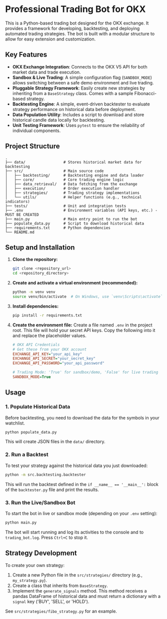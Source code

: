 # Professional Trading Bot for OKX

This is a Python-based trading bot designed for the OKX exchange. It provides a framework for developing, backtesting, and deploying automated trading strategies. The bot is built with a modular structure to allow for easy extension and customization.

## Key Features

- **OKX Exchange Integration**: Connects to the OKX V5 API for both market data and trade execution.
- **Sandbox & Live Trading**: A simple configuration flag (`SANDBOX_MODE`) allows switching between a safe demo environment and live trading.
- **Pluggable Strategy Framework**: Easily create new strategies by inheriting from a `BaseStrategy` class. Comes with a sample Fibonacci-based strategy.
- **Backtesting Engine**: A simple, event-driven backtester to evaluate strategy performance on historical data before deployment.
- **Data Population Utility**: Includes a script to download and store historical candle data locally for backtesting.
- **Unit Testing Framework**: Uses `pytest` to ensure the reliability of individual components.

## Project Structure

```
.
├── data/                 # Stores historical market data for backtesting
├── src/                  # Main source code
│   ├── backtesting/      # Backtesting engine and data loader
│   ├── core/             # Core trading engine logic
│   ├── data_retrieval/   # Data fetching from the exchange
│   ├── execution/        # Order execution handler
│   ├── strategies/       # Trading strategy implementations
│   └── utils/            # Helper functions (e.g., technical indicators)
├── tests/                # Unit and integration tests
├── .env                  # Environment variables (API keys, etc.) - MUST BE CREATED
├── main.py               # Main entry point to run the bot
├── populate_data.py      # Script to download historical data
├── requirements.txt      # Python dependencies
└── README.md
```

## Setup and Installation

1.  **Clone the repository:**
    ```bash
    git clone <repository_url>
    cd <repository_directory>
    ```

2.  **Create and activate a virtual environment (recommended):**
    ```bash
    python -m venv venv
    source venv/bin/activate  # On Windows, use `venv\Scripts\activate`
    ```

3.  **Install dependencies:**
    ```bash
    pip install -r requirements.txt
    ```

4.  **Create the environment file:**
    Create a file named `.env` in the project root. This file will hold your secret API keys. Copy the following into it and replace the placeholder values.

    ```ini
    # OKX API Credentials
    # Get these from your OKX account
    EXCHANGE_API_KEY="your_api_key"
    EXCHANGE_API_SECRET="your_secret_key"
    EXCHANGE_API_PASSWORD="your_api_password"

    # Trading Mode: 'True' for sandbox/demo, 'False' for live trading
    SANDBOX_MODE=True
    ```

## Usage

### 1. Populate Historical Data

Before backtesting, you need to download the data for the symbols in your watchlist.

```bash
python populate_data.py
```
This will create JSON files in the `data/` directory.

### 2. Run a Backtest

To test your strategy against the historical data you just downloaded:

```bash
python -m src.backtesting.backtester
```
This will run the backtest defined in the `if __name__ == '__main__':` block of the `backtester.py` file and print the results.

### 3. Run the Live/Sandbox Bot

To start the bot in live or sandbox mode (depending on your `.env` setting):

```bash
python main.py
```
The bot will start running and log its activities to the console and to `trading_bot.log`. Press `Ctrl+C` to stop it.

## Strategy Development

To create your own strategy:
1.  Create a new Python file in the `src/strategies/` directory (e.g., `my_strategy.py`).
2.  Create a class that inherits from `BaseStrategy`.
3.  Implement the `generate_signals` method. This method receives a pandas DataFrame of historical data and must return a dictionary with a `signal` key ('BUY', 'SELL', or 'HOLD').

See `src/strategies/fibo_strategy.py` for an example.

